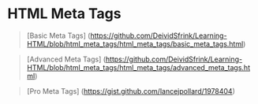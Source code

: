 # HTML Meta Tags

>[Basic Meta Tags] (https://github.com/DeividSfrink/Learning-HTML/blob/html_meta_tags/html_meta_tags/basic_meta_tags.html)

>[Advanced Meta Tags] (https://github.com/DeividSfrink/Learning-HTML/blob/html_meta_tags/html_meta_tags/advanced_meta_tags.html)

>[Pro Meta Tags] (https://gist.github.com/lancejpollard/1978404)